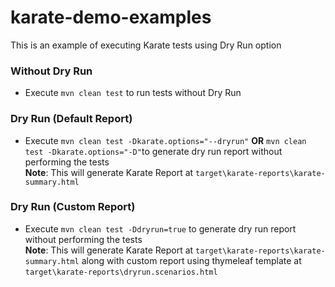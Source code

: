 # karate-demo-examples
This is an example of executing Karate tests using Dry Run option

### Without Dry Run
* Execute `mvn clean test` to run tests without Dry Run


### Dry Run (Default Report)
* Execute `mvn clean test -Dkarate.options="--dryrun"` **OR**  `mvn clean test -Dkarate.options="-D"`to generate dry run report without performing the tests
<br> **Note**: This will generate Karate Report at `target\karate-reports\karate-summary.html`

### Dry Run (Custom Report)
* Execute `mvn clean test -Ddryrun=true` to generate dry run report without performing the tests
<br> **Note**: This will generate Karate Report at `target\karate-reports\karate-summary.html` along with custom report using thymeleaf template at `target\karate-reports\dryrun.scenarios.html`